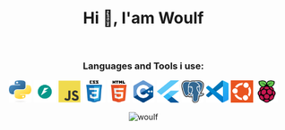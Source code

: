 <h1 align="center">Hi 👋, I'am Woulf</h1>

<br>

<h3 align="center">Languages and Tools i use:</h3>
<p align="center">
    <img src="https://raw.githubusercontent.com/woulfdev/woulfdev/29c2969afe6a66ad0381b531ff3e5477e4f229fd/img/python.svg" alt="python" width="40" height="40"/>
    <img src="https://raw.githubusercontent.com/woulfdev/woulfdev/29c2969afe6a66ad0381b531ff3e5477e4f229fd/img/fastapi.png" alt="Fastapi" width="40" height="40"/>
    <!-- <img src="https://raw.githubusercontent.com/devicons/devicon/master/icons/php/php-original.svg" alt="php" width="40" hieght="40"/> -->
    <img src="https://raw.githubusercontent.com/devicons/devicon/master/icons/javascript/javascript-original.svg" alt="javascript" width="40" height="40"/>
    <img src="https://raw.githubusercontent.com/devicons/devicon/master/icons/css3/css3-original-wordmark.svg" alt="css3" width="40" height="40"/>
    <img src="https://raw.githubusercontent.com/devicons/devicon/master/icons/html5/html5-original-wordmark.svg" alt="html5" width="40" height="40"/>
    <img src="https://raw.githubusercontent.com/devicons/devicon/master/icons/cplusplus/cplusplus-original.svg" alt="cplusplus" width="40" height="40"/>
    <img src="https://raw.githubusercontent.com/woulfdev/woulfdev/29c2969afe6a66ad0381b531ff3e5477e4f229fd/img/flutter.svg" alt="Flutter" width="40" height="40"/>
    <!-- <img src="https://raw.githubusercontent.com/devicons/devicon/master/icons/kotlin/kotlin-original.svg" alt="kotlin" width="40" height="40"/> -->
    <img src="https://raw.githubusercontent.com/woulfdev/woulfdev/refs/heads/main/img/postgres.png" alt="PostgreSQL" width="40" height="40"/>
    <img src="https://raw.githubusercontent.com/devicons/devicon/master/icons/vscode/vscode-original.svg" alt="vs code" width="40" hieght="40"/>
    <img src="https://raw.githubusercontent.com/woulfdev/woulfdev/master/img/ubuntu.png" alt="Ubuntu" width="40" height="40"/>
    <img src="https://raw.githubusercontent.com/devicons/devicon/master/icons/raspberrypi/raspberrypi-original.svg" alt="raspberry pi" width="40" height="40"/>
    <!-- <img src="https://raw.githubusercontent.com/devicons/devicon/master/icons/mysql/mysql-original.svg" alt="mysql" width="40" height="40"/></p> -->

<p align="center"><img src="https://github-readme-stats.vercel.app/api/top-langs?username=woulfdev&locale=en&layout=compact&theme=codeSTACKr&hide_border=true" alt="woulf" /></p>

